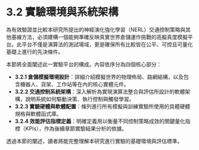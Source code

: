 # 3.2 實驗環境與系統架構

為有效驗證並比較本研究所提出的神經演化強化學習（NERL）交通控制策略與其他基線方法，必須建構一個能夠準確反映真實世界倉儲運作挑戰的高擬真度模擬平台。此平台不僅是演算法的測試場域，更是確保所有比較皆在公平、可控且可量化基礎上進行的先決條件。

本節將全面闡述此一實驗平台的構成。內容依序分為四個核心部分：
- **3.2.1 倉儲模擬環境設計**：詳細介紹模擬世界的物理佈局、路網結構，以及包含機器人、貨架、工作站等在內的核心實體元件。
- **3.2.2 交通控制系統架構**：深入解析為實現演算法整合與評估所設計的軟體架構，說明系統如何驅動決策、執行控制與觸發學習。
- **3.2.3 實驗硬體與軟體配置**：條列進行所有模擬與訓練實驗所使用的具體硬體規格與軟體函式庫。
- **3.2.4 效能評估指標定義**：明確定義用以衡量不同控制策略成效的關鍵量化指標（KPIs），作為後續章節實驗結果分析的依據。

透過本節的闡述，讀者將能完整理解本研究進行實驗的基礎環境與評估標準。 